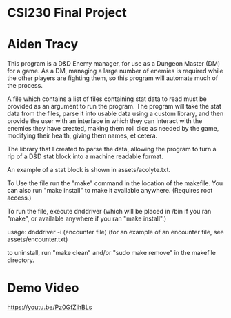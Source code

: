 # CSI230 Final Project
# Aiden Tracy
This program is a D&D Enemy manager, for use as a Dungeon Master (DM) for a game.
As a DM, managing a large number of enemies is required while the other players are fighting them, so this program will automate much of the process.
 
A file which contains a list of files containing stat data to read must be provided as an argument to run the program. 
The program will take the stat data from the files, parse it into usable data using a custom library, and then provide the user 
with an interface in which they can interact with the enemies they have created, making them roll dice as needed by the game, 
modifying their health, giving them names, et cetera.

The library that I created to parse the data, 
allowing the program to turn a rip of a D&D stat block into a machine readable format. 

An example of a stat block is shown in assets/acolyte.txt. 

To Use the file run the "make" command in the location of the makefile.
You can also run "make install" to make it available anywhere. (Requires root access.)

To run the file, execute dnddriver (which will be placed in /bin if you ran "make", or available anywhere if you ran "make install".)

usage: dnddriver -i (encounter file)
(for an example of an encounter file, see assets/encounter.txt)

to uninstall, run "make clean" and/or "sudo make remove" in the makefile directory.

# Demo Video
https://youtu.be/Pz0GfZihBLs
